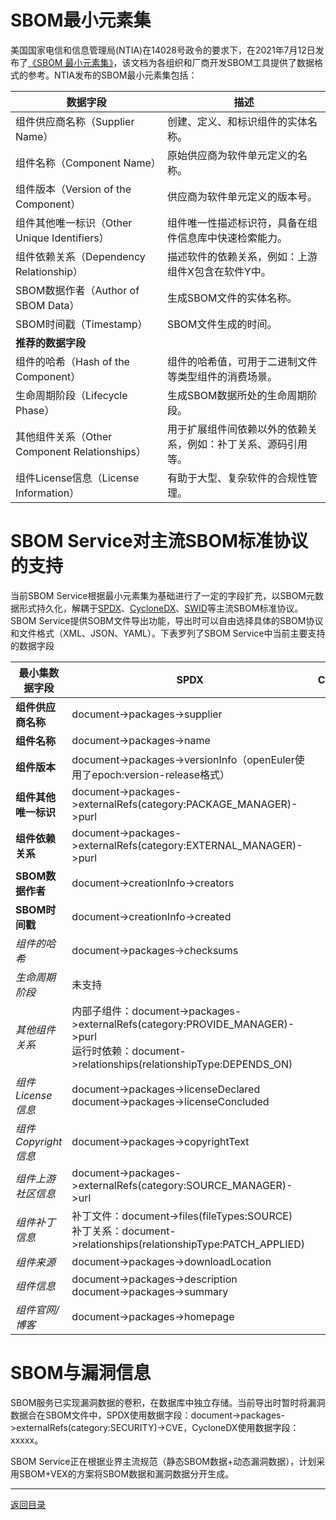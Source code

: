 # SBOM最小元素集

美国国家电信和信息管理局(NTIA)在14028号政令的要求下，在2021年7月12日发布了[《SBOM 最小元素集》](https://www.ntia.gov/files/ntia/publications/sbom_minimum_elements_report.pdf)，该文档为各组织和厂商开发SBOM工具提供了数据格式的参考。NTIA发布的SBOM最小元素集包括：


| 数据字段                                      | 描述                                                           |
| --------------------------------------------- | -------------------------------------------------------------- |
| 组件供应商名称（Supplier Name）               | 创建、定义、和标识组件的实体名称。                             |
| 组件名称（Component Name）                    | 原始供应商为软件单元定义的名称。                               |
| 组件版本（Version of the Component）          | 供应商为软件单元定义的版本号。                                 |
| 组件其他唯一标识（Other Unique Identifiers）  | 组件唯一性描述标识符，具备在组件信息库中快速检索能力。         |
| 组件依赖关系（Dependency Relationship）       | 描述软件的依赖关系，例如：上游组件X包含在软件Y中。             |
| SBOM数据作者（Author of SBOM Data）           | 生成SBOM文件的实体名称。                                       |
| SBOM时间戳（Timestamp）                       | SBOM文件生成的时间。                                           |
| **推荐的数据字段**                            |                                                                |
| 组件的哈希（Hash of the Component）           | 组件的哈希值，可用于二进制文件等类型组件的消费场景。           |
| 生命周期阶段（Lifecycle Phase）               | 生成SBOM数据所处的生命周期阶段。                               |
| 其他组件关系（Other Component Relationships） | 用于扩展组件间依赖以外的依赖关系，例如：补丁关系、源码引用等。 |
| 组件License信息（License Information）        | 有助于大型、复杂软件的合规性管理。                             |

# SBOM Service对主流SBOM标准协议的支持

当前SBOM Service根据最小元素集为基础进行了一定的字段扩充，以SBOM元数据形式持久化，解耦于[SPDX](https://spdx.dev/)、[CycloneDX](https://cyclonedx.org/)、[SWID](https://nvd.nist.gov/products/swid)等主流SBOM标准协议。SBOM Service提供SOBM文件导出功能，导出时可以自由选择具体的SBOM协议和文件格式（XML、JSON、YAML）。下表罗列了SBOM Service中当前主要支持的数据字段


| 最小集数据字段       | SPDX                                                                                                                                              | CycloneDX |
| -------------------- | ------------------------------------------------------------------------------------------------------------------------------------------------- | --------- |
| **组件供应商名称**   | document->packages->supplier                                                                                                                      |           |
| **组件名称**         | document->packages->name                                                                                                                          |           |
| **组件版本**         | document->packages->versionInfo（openEuler使用了epoch:version-release格式）                                                                       |           |
| **组件其他唯一标识** | document->packages->externalRefs(category:PACKAGE_MANAGER)->purl                                                                                  |           |
| **组件依赖关系**     | document->packages->externalRefs(category:EXTERNAL_MANAGER)->purl                                                                                 |           |
| **SBOM数据作者**     | document->creationInfo->creators                                                                                                                  |           |
| **SBOM时间戳**       | document->creationInfo->created                                                                                                                   |           |
| *组件的哈希*         | document->packages->checksums                                                                                                                     |           |
| *生命周期阶段*       | 未支持                                                                                                                                            |           |
| *其他组件关系*       | 内部子组件：document->packages->externalRefs(category:PROVIDE_MANAGER)->purl<br/>运行时依赖：document->relationships(relationshipType:DEPENDS_ON) |           |
| *组件License信息*    | document->packages->licenseDeclared<br />document->packages->licenseConcluded                                                                     |           |
| *组件Copyright信息*  | document->packages->copyrightText                                                                                                                 |           |
| *组件上游社区信息*   | document->packages->externalRefs(category:SOURCE_MANAGER)->url                                                                                    |           |
| *组件补丁信息*       | 补丁文件：document->files(fileTypes:SOURCE)<br />补丁关系：document->relationships(relationshipType:PATCH_APPLIED)                                |           |
| *组件来源*           | document->packages->downloadLocation                                                                                                              |           |
| *组件信息*           | document->packages->description<br />document->packages->summary                                                                                  |           |
| *组件官网/博客*      | document->packages->homepage                                                                                                                      |           |

# SBOM与漏洞信息

SBOM服务已实现漏洞数据的卷积，在数据库中独立存储。当前导出时暂时将漏洞数据合在SBOM文件中，SPDX使用数据字段：document->packages->externalRefs(category:SECURITY)->CVE，CycloneDX使用数据字段：xxxxx。

SBOM Service正在根据业界主流规范（静态SBOM数据+动态漏洞数据），计划采用SBOM+VEX的方案将SBOM数据和漏洞数据分开生成。

---

[返回目录](../../README.md)
